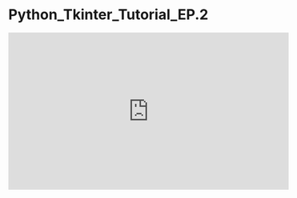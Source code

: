 # Python_Tkinter_Tutorial_EP.2
<iframe width="560" height="315" src="https://www.youtube.com/embed/qkxkLLzu3H0" frameborder="0" allow="autoplay; encrypted-media" allowfullscreen></iframe>
